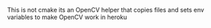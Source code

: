 This is not cmake its an OpenCV helper that copies files and sets env variables to make OpenCV work in heroku
